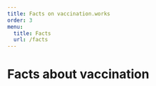 ```yaml
---
title: Facts on vaccination.works
order: 3
menu:
  title: Facts
  url: /facts
---
```


# Facts about vaccination

